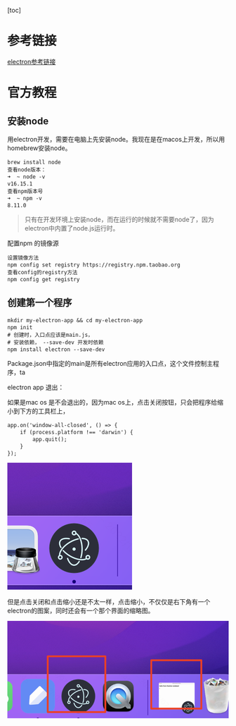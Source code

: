 [toc]

# 参考链接

[electron参考链接](https://www.jianshu.com/p/4dff80a333a8)

# 官方教程

## 安装node

用electron开发，需要在电脑上先安装node。我现在是在macos上开发，所以用homebrew安装node。

```
brew install node
查看node版本：
➜  ~ node -v
v16.15.1
查看npm版本号
➜  ~ npm -v
8.11.0

```

> 只有在开发环境上安装node，而在运行的时候就不需要node了，因为electron中内置了node.js运行时。

配置npm 的镜像源

```
设置镜像方法
npm config set registry https://registry.npm.taobao.org
查看config的registry方法
npm config get registry
```

## 创建第一个程序

```
mkdir my-electron-app && cd my-electron-app
npm init
# 创建时，入口点应该是main.js，
# 安装依赖， --save-dev 开发时依赖
npm install electron --save-dev
```

Package.json中指定的main是所有electron应用的入口点，这个文件控制主程序，ta

electron app 退出：

如果是mac os 是不会退出的，因为mac os上，点击关闭按钮，只会把程序给缩小到下方的工具栏上，

```
app.on('window-all-closed', () => {
    if (process.platform !== 'darwin') {
        app.quit();
    }
});
```

![image-20221007163410666](electron-note.assets/image-20221007163410666.png)

但是点击关闭和点击缩小还是不太一样，点击缩小，不仅仅是右下角有一个electron的图案，同时还会有一个那个界面的缩略图。

![image-20221007163506113](electron-note.assets/image-20221007163506113.png)